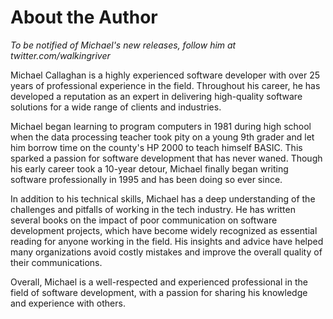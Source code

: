 # About the Author

_To be notified of Michael's new releases, follow him at twitter.com/walkingriver_

​​Michael Callaghan is a highly experienced software developer with over 25 years of professional experience in the field. Throughout his career, he has developed a reputation as an expert in delivering high-quality software solutions for a wide range of clients and industries.

Michael began learning to program computers in 1981 during high school when the data processing teacher took pity on a young 9th grader and let him borrow time on the county's HP 2000 to teach himself BASIC. This sparked a passion for software development that has never waned. Though his early career took a 10-year detour, Michael finally began writing software professionally in 1995 and has been doing so ever since.

In addition to his technical skills, Michael has a deep understanding of the challenges and pitfalls of working in the tech industry. He has written several books on the impact of poor communication on software development projects, which have become widely recognized as essential reading for anyone working in the field. His insights and advice have helped many organizations avoid costly mistakes and improve the overall quality of their communications.

Overall, Michael is a well-respected and experienced professional in the field of software development, with a passion for sharing his knowledge and experience with others.
